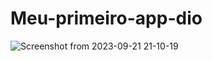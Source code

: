 # Meu-primeiro-app-dio
![Screenshot from 2023-09-21 21-10-19](https://github.com/CamilaPaiz/Meu-primeiro-app-dio/assets/106762952/74b72837-943d-479e-b7d0-6bda4369ec3a)
